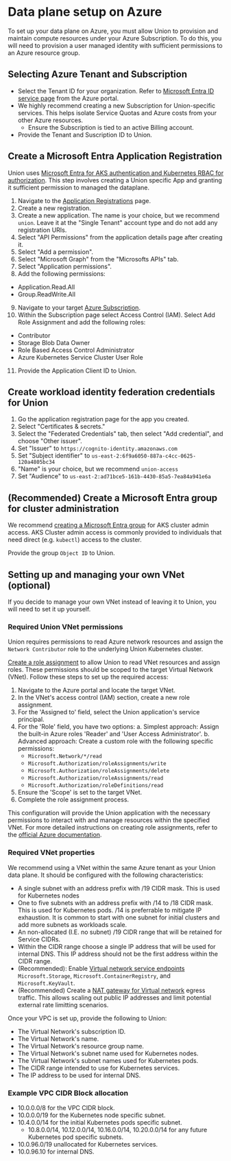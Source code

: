 # Data plane setup on Azure

To set up your data plane on Azure, you must allow Union to provision and maintain compute resources under your Azure Subscription. To do this, you will need to provision a user managed identity with sufficient permissions to an Azure resource group.

## Selecting Azure Tenant and Subscription

* Select the Tenant ID for your organization. Refer to [Microsoft Entra ID service page](https://portal.azure.com/#view/Microsoft_AAD_IAM/ActiveDirectoryMenuBlade/~/Overview) from the Azure portal.
* We highly recommend creating a new Subscription for Union-specific services. This helps isolate Service Quotas and Azure costs from your other Azure resources.
  * Ensure the Subscription is tied to an active Billing account.
* Provide the Tenant and Suscription ID to Union.

<!-- TODO(MIKE) ### Azure CLI Steps -->

## Create a Microsoft Entra Application Registration

Union uses [Microsoft Entra for AKS authentication and Kubernetes RBAC for authorization](https://learn.microsoft.com/en-us/azure/aks/azure-ad-rbac?tabs=portal). This step involves
creating a Union specific App and granting it sufficient permission to managed the dataplane.

1. Navigate to the [Application Registrations](https://entra.microsoft.com/#view/Microsoft_AAD_RegisteredApps/ApplicationsListBlade/quickStartType~/null/sourceType/Microsoft_AAD_IAM) page.
2. Create a new registration.
3. Create a new application. The name is your choice, but we recommend `union`. Leave it at the "Single Tenant" account type and do not add any registration URIs.
4. Select "API Permissions" from the application details page after creating it.
5. Select "Add a permission".
6. Select "Microsoft Graph" from the "Microsofts APIs" tab.
7. Select "Application permissions".
8. Add the following permissions:

* Application.Read.All
* Group.ReadWrite.All

9. Navigate to your target [Azure Subscription](https://portal.azure.com/#view/Microsoft_Azure_Billing/SubscriptionsBladeV2).
10. Within the Subscription page select Access Control (IAM). Select Add Role Assignment and add the following roles:

<!-- TODO(PE-1123) The below roles will change in favor of minimal set of permissions -->

* Contributor
* Storage Blob Data Owner
* Role Based Access Control Administrator
* Azure Kubernetes Service Cluster User Role

11. Provide the Application Client ID to Union.

<!-- TODO(MIKE) ### Azure CLI Steps -->

## Create workload identity federation credentials for Union

1. Go the application registration page for the app you created.
2. Select "Certificates & secrets."
3. Select the "Federated Credentials" tab, then select "Add credential", and choose "Other issuer".
4. Set "Issuer" to `https://cognito-identity.amazonaws.com`
5. Set "Subject identifier" to `us-east-2:6f9a6050-887a-c4cc-0625-120a4805bc34`
6. "Name" is your choice, but we recommend `union-access`
7. Set "Audience" to `us-east-2:ad71bce5-161b-4430-85a5-7ea84a941e6a`

## (Recommended) Create a Microsoft Entra group for cluster administration

We recommend [creating a Microsoft Entra group](https://learn.microsoft.com/en-us/training/modules/create-users-and-groups-in-azure-active-directory/) for AKS cluster admin access.
AKS Cluster admin access is commonly provided to individuals that need direct (e.g. `kubectl`) access to the cluster.

Provide the group `Object ID` to Union.

## Setting up and managing your own VNet (optional)

If you decide to manage your own VNet instead of leaving it to Union, you will need to set it up yourself.

### Required Union VNet permissions

Union requires permissions to read Azure network resources and assign the `Network Contributor` role to the underlying Union Kubernetes cluster.

[Create a role assignment](https://learn.microsoft.com/en-us/azure/role-based-access-control/role-assignments-portal) to allow Union to read VNet resources and assign roles. These permissions should be scoped to the target Virtual Network (VNet). Follow these steps to set up the required access:

1. Navigate to the Azure portal and locate the target VNet.
2. In the VNet's access control (IAM) section, create a new role assignment.
3. For the 'Assigned to' field, select the Union application's service principal.
4. For the 'Role' field, you have two options:
   a. Simplest approach: Assign the built-in Azure roles 'Reader' and 'User Access Administrator'.
   b. Advanced approach: Create a custom role with the following specific permissions:
      * `Microsoft.Network/*/read`
      * `Microsoft.Authorization/roleAssignments/write`
      * `Microsoft.Authorization/roleAssignments/delete`
      * `Microsoft.Authorization/roleAssignments/read`
      * `Microsoft.Authorization/roleDefinitions/read`
5. Ensure the 'Scope' is set to the target VNet.
6. Complete the role assignment process.

This configuration will provide the Union application with the necessary permissions to interact with and manage resources within the specified VNet. For more detailed instructions on creating role assignments, refer to the [official Azure documentation](https://learn.microsoft.com/en-us/azure/role-based-access-control/role-assignments-portal).

### Required VNet properties

We recommend using a VNet within the same Azure tenant as your Union data plane. It should be configured with the following characteristics:

* A single subnet with an address prefix with /19 CIDR mask. This is used for Kubernetes nodes
* One to five subnets with an address prefix with /14 to /18 CIDR mask. This is used for Kubernetes pods. /14 is preferrable to mitigate IP exhaustion. It is common to start with one subnet for initial clusters and add more subnets as workloads scale.
* An non-allocated (I.E. no subnet) /19 CIDR range that will be retained for Service CIDRs.
* Within the CIDR range choose a single IP address that will be used for internal DNS. This IP address should not be the first address within the CIDR range.
* (Recommended): Enable [Virtual network service endpoints](https://learn.microsoft.com/en-us/azure/virtual-network/virtual-network-service-endpoints-overview) `Microsoft.Storage`, `Microsoft.ContainerRegistry`, and `Microsoft.KeyVault`.
* (Recommended) Create a [NAT gateway for Virtual network](https://learn.microsoft.com/en-us/azure/nat-gateway/quickstart-create-nat-gateway-portal) egress traffic. This allows scaling out public IP addresses and limit potential external rate limitting scenarios.

Once your VPC is set up, provide the following to Union:

* The Virtual Network's subscription ID.
* The Virtual Network's name.
* The Virtual Network's resource group name.
* The Virtual Network's subnet name used for Kubernetes nodes.
* The Virtual Network's subnet names used for Kubernetes pods.
* The CIDR range intended to use for Kubernetes services.
* The IP address to be used for internal DNS.

### Example VPC CIDR Block allocation

* 10.0.0.0/8 for the VPC CIDR block.
* 10.0.0.0/19 for the Kubernetes node specific subnet.
* 10.4.0.0/14 for the initial Kubernetes pods specific subnet.
  * 10.8.0.0/14, 10.12.0.0/14, 10.16.0.0/14, 10.20.0.0/14 for any future Kubernetes pod specific subnets.
* 10.0.96.0/19 unallocated for Kubernetes services.
* 10.0.96.10 for internal DNS.
